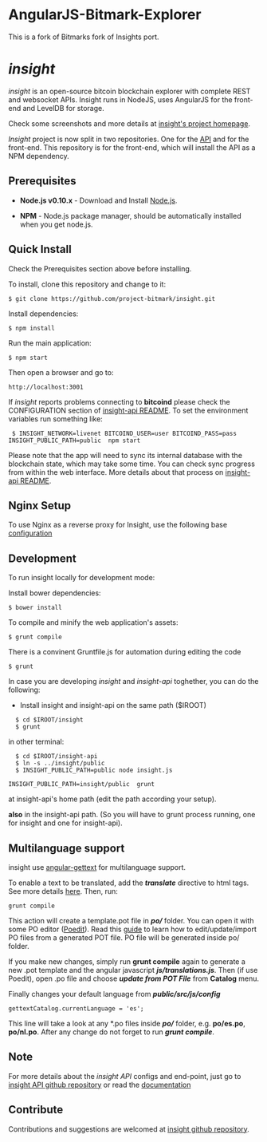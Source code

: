 AngularJS-Bitmark-Explorer
==========================

This is a fork of Bitmarks fork of Insights port.

# *insight*

*insight* is an open-source bitcoin blockchain explorer with complete REST
and websocket APIs. Insight runs in NodeJS, uses AngularJS for the
front-end and LevelDB for storage.

Check some screenshots and more details at [insight's project homepage](http://insight.is/).

*Insight* project is now split in two repositories. One for the [API](https://github.com/bitpay/insight-api) and for the front-end. This repository is for the front-end, which will install the API as a NPM dependency.

## Prerequisites

* **Node.js v0.10.x** - Download and Install [Node.js](http://www.nodejs.org/download/).

* **NPM** - Node.js package manager, should be automatically installed when you get node.js.

## Quick Install
  Check the Prerequisites section above before installing.

  To install, clone this repository and change to it:

    $ git clone https://github.com/project-bitmark/insight.git

  Install dependencies:

    $ npm install
    
  Run the main application:

    $ npm start
    
  Then open a browser and go to:

    http://localhost:3001

  If *insight* reports problems connecting to **bitcoind** please check the CONFIGURATION section of 
  [insight-api README](https://github.com/bitpay/insight-api/blob/master/README.md). To set the 
  environment variables run something like:
  
     $ INSIGHT_NETWORK=livenet BITCOIND_USER=user BITCOIND_PASS=pass INSIGHT_PUBLIC_PATH=public  npm start


  Please note that the app will need to sync its internal database
  with the blockchain state, which may take some time. You can check
  sync progress from within the web interface. More details about that process
  on [insight-api README](https://github.com/bitpay/insight-api/blob/master/README.md). 
  
  
## Nginx Setup

To use Nginx as a reverse proxy for Insight, use the following base [configuration](https://gist.github.com/matiu/bdd5e55ff0ad90b54261)


## Development

To run insight locally for development mode:

Install bower dependencies:

```
$ bower install
```

To compile and minify the web application's assets:

```
$ grunt compile
```

There is a convinent Gruntfile.js for automation during editing the code

```
$ grunt
```


In case you are developing *insight* and *insight-api* toghether, you can do the following:

* Install insight and insight-api on the same path ($IROOT)

```
  $ cd $IROOT/insight
  $ grunt
```

in other terminal:

```
  $ cd $IROOT/insight-api 
  $ ln -s ../insight/public
  $ INSIGHT_PUBLIC_PATH=public node insight.js 
```


``` 
INSIGHT_PUBLIC_PATH=insight/public  grunt
```

at insight-api's home path (edit the path according your setup).

**also** in the insight-api path. (So you will have to grunt process running, one for insight and one for insight-api).


## Multilanguage support

insight use [angular-gettext](http://angular-gettext.rocketeer.be) for
multilanguage support. 

To enable a text to be translated, add the ***translate*** directive to html tags. See more details [here](http://angular-gettext.rocketeer.be/dev-guide/annotate/). Then, run:

```
grunt compile
```

This action will create a template.pot file in ***po/*** folder. You can open
it with some PO editor ([Poedit](http://poedit.net)). Read this [guide](http://angular-gettext.rocketeer.be/dev-guide/translate/) to learn how to edit/update/import PO files from a generated POT file. PO file will be generated inside po/ folder.

If you make new changes, simply run **grunt compile** again to generate a new .pot template and the angular javascript ***js/translations.js***. Then (if use Poedit), open .po file and choose ***update from POT File*** from **Catalog** menu.

Finally changes your default language from ***public/src/js/config*** 

```
gettextCatalog.currentLanguage = 'es';
```

This line will take a look at any *.po files inside ***po/*** folder, e.g.
**po/es.po**, **po/nl.po**. After any change do not forget to run ***grunt
compile***.


## Note

For more details about the *insight API* configs and end-point, just go to [insight API github repository](https://github.com/bitpay/insight-api) or read the [documentation](https://github.com/bitpay/insight-api/blob/master/README.md)

## Contribute

Contributions and suggestions are welcomed at [insight github repository](https://github.com/bitpay/insight).

